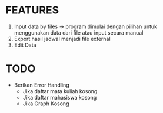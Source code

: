 # FEATURES
  1. Input data by files -> program dimulai dengan pilihan untuk menggunakan data dari file atau input secara manual
  2. Export hasil jadwal menjadi file external
  3. Edit Data

# TODO
  <!--// * Perbaiki UI -->
  * Berikan Error Handling
    <!-- //- Jika input tidak sesuai tipe data -->
    - Jika daftar mata kuliah kosong
    - Jika daftar mahasiswa kosong
    - Jika Graph Kosong
